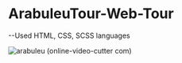 # ArabuleuTour-Web-Tour
--Used HTML, CSS, SCSS languages

![arabuleu (online-video-cutter com)](https://github.com/evliyademiray/ArabuleuTour-Web-Tour/assets/139562305/24d473ff-a187-4928-a279-e71a0ed64785)
